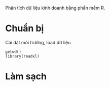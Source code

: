 Phân tích dữ liệu kinh doanh bằng phần mềm R.

# Chuẩn bị
Cài dặt môi trường, load dữ liệu
```
getwd()
library(readxl)
```

# Làm sạch

